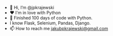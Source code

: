 - 👋 Hi, I’m @jpkrajewski
- ❤️ I'm in love with Python
- 🌱 Finished 100 days of code with Python.
- I know Flask, Selenium, Pandas, Django.
- 📫 How to reach me jakubpkrajewski@gmail.com

<!---
jpkrajewski/jpkrajewski is a ✨ special ✨ repository because its `README.md` (this file) appears on your GitHub profile.
You can click the Preview link to take a look at your changes.
--->
